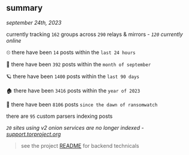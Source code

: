 
## summary
_september 24th, 2023_

currently tracking `162` groups across `290` relays & mirrors - _`120` currently online_

⏲ there have been `14` posts within the `last 24 hours`

🦈 there have been `392` posts within the `month of september`

🪐 there have been `1400` posts within the `last 90 days`

🏚 there have been `3416` posts within the `year of 2023`

🦕 there have been `8106` posts `since the dawn of ransomwatch`

there are `95` custom parsers indexing posts

_`20` sites using v2 onion services are no longer indexed - [support.torproject.org](https://support.torproject.org/onionservices/v2-deprecation/)_

> see the project [README](https://github.com/joshhighet/ransomwatch#ransomwatch--) for backend technicals
